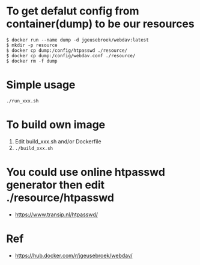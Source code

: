 
# To get defalut config from container(dump) to be our resources
```
$ docker run --name dump -d jgeusebroek/webdav:latest
$ mkdir -p resource
$ docker cp dump:/config/htpasswd ./resource/
$ docker cp dump:/config/webdav.conf ./resource/
$ docker rm -f dump
```

# Simple usage
`./run_xxx.sh`

# To build own image
 1. Edit build_xxx.sh and/or Dockerfile
 2. `./build_xxx.sh`
 
# You could use online htpasswd generator then edit ./resource/htpasswd
 - https://www.transip.nl/htpasswd/

# Ref
 - https://hub.docker.com/r/jgeusebroek/webdav/

 
